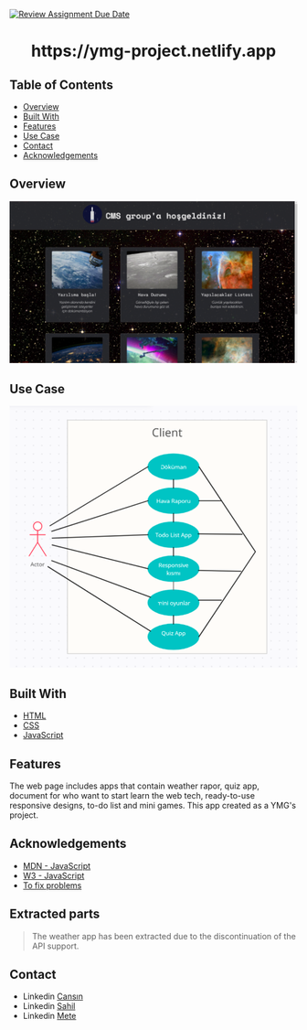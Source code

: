 [![Review Assignment Due Date](https://classroom.github.com/assets/deadline-readme-button-24ddc0f5d75046c5622901739e7c5dd533143b0c8e959d652212380cedb1ea36.svg)](https://classroom.github.com/a/QA5O9x4M)
<h1 align="center">https://ymg-project.netlify.app</h1>

## Table of Contents
- [Overview](#overview)
- [Built With](#built-with)
- [Features](#features)
- [Use Case](#use-case)
- [Contact](#contact)
- [Acknowledgements](#acknowledgements)

## Overview
![screenshot](images/overview.png)

## Use Case
![screenshot](images/UML.png)

## Built With
- [HTML](https://www.w3schools.com/html/default.asp)
- [CSS](https://www.w3schools.com/css/default.asp)
- [JavaScript](https://developer.mozilla.org/en-US/docs/Web/JavaScript)

## Features
The web page includes apps that contain weather rapor, quiz app, document for who want to start learn the web tech, ready-to-use responsive designs, to-do list and mini games. This app created as a YMG's project.



## Acknowledgements
<!-- This section should list any articles or add-ons/plugins that helps you to complete the project. This is optional but it will help you in the future. For exmpale -->
- [MDN - JavaScript](https://developer.mozilla.org/en-US/docs/Learn/JavaScript)
- [W3 - JavaScript](https://www.w3schools.com/js/js_htmldom.asp)
- [To fix problems](https://stackoverflow.com)

## Extracted parts
> The weather app has been extracted due to the discontinuation of the API support.

## Contact
- Linkedin [Cansın](https://www.linkedin.com/in/cansın-lale-64a098130/)
- Linkedin [Sahil](https://www.linkedin.com/in/sahil-baylarli-a81a281ab/)
- Linkedin [Mete](https://www.linkedin.com/in/metehan-akbulut-323003272/)